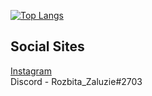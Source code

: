

[![Top Langs](https://github-readme-stats.vercel.app/api/top-langs/?username=Rozbita-Zaluzie&layout=compact&langs_count=8&bg_color=0d1117&text_color=cccccc&title_color=eeeeee&border_color=0d1117)](https://github.com/Rozbita-Zaluzie/github-readme-stats)
 
## Social Sites
[Instagram](https://instagram.com/rozbita_zaluzie/) <br>
Discord - Rozbita_Zaluzie#2703
